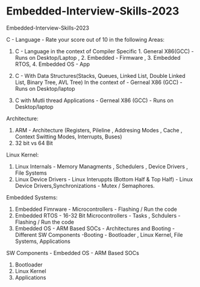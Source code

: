# Embedded-Interview-Skills-2023
Embedded-Interview-Skills-2023

C - Language -  Rate your score out of 10 in the following Areas:  
1. C - Language  in the context of Compiler Specific
         1. General X86(GCC) - Runs on Desktop/Laptop , 2. Embedded - Firmware , 3. Embedded RTOS, 4. Embedded OS - App

2. C - With Data Structures(Stacks, Queues, Linked List, Double Linked List, Binary Tree, AVL Tree)
        In the context of  - Gerneal X86 (GCC) - Runs on  Desktop/laptop

3. C with Mutli thread Applications - Gerneal X86 (GCC) - Runs on  Desktop/laptop


Architecture:
1. ARM - Architecture (Registers, Pileline , Addresing Modes , Cache , Context Switting Modes, Interrupts, Buses)
2. 32 bit vs 64 Bit

Linux Kernel:
1. Linux Internals - Memory Managments , Schedulers ,  Device Drivers , File Systems
2. Linux Device Drivers - Linux Interuppts (Bottom Half & Top Half) - Linux Device Drivers,Synchronizations - Mutex / Semaphores.

Embedded Systems:

1. Embedded Fimrware - Microcontrollers  - Flashing / Run the code
2. Embedded RTOS -  16-32 Bit Microcontrollers - Tasks , Schdulers - Flashing / Run the code
3. Embedded OS - ARM Based SOCs -  Architectures and Booting - Different SW Components -Booting - Bootloader , Linux Kernel, File Systems, Applications

SW Components - Embedded OS - ARM Based SOCs 
1. Bootloader  
2. Linux Kernel 
3. Applications
 
